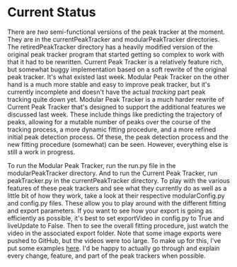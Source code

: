 # Current Status

There are _two_ semi-functional versions of the peak tracker at the moment. They are in the currentPeakTracker and modularPeakTracker directories. The retiredPeakTracker directory has a heavily modified version of the original peak tracker program that started getting so complex to work with that it had to be rewritten. Current Peak Tracker is a relatively feature rich, but somewhat buggy implementation based on a soft rewrite of the original peak tracker. It's what existed last week. Modular Peak Tracker on the other hand is a much more stable and easy to improve peak tracker, but it's currently incomplete and doesn't have the actual _tracking_ part peak tracking quite down yet. Modular Peak Tracker is a much harder rewrite of Current Peak Tracker that's designed to support the additional features we discussed last week. These include things like predicting the trajectory of peaks, allowing for a mutable number of peaks over the course of the tracking process, a more dynamic fitting procedure, and a more refined initial peak detection process. Of these, the peak detection process and the new fitting procedure (somewhat) can be seen. However, everything else is still a work in progress.

To run the Modular Peak Tracker, run the run.py file in the modularPeakTracker directory. And to run the Current Peak Tracker, run peakTracker.py in the currentPeakTracker directory. To play with the various features of these peak trackers and see what they currently do as well as a little bit of how they work, take a look at their respective modularConfig.py and config.py files. These allow you to play around with the different fitting and export parameters. If you want to see how your export is going as efficiently as possible, it's best to set exportVideo in config.py to True and liveUpdate to False. Then to see the overall fitting procedure, just watch the video in the associated export folder. Note that some image exports were pushed to GitHub, but the videos were too large. To make up for this, I've put some examples [here](https://drive.google.com/drive/folders/1C34p0-KxnbEElmJnfpiugvBKtVknyCEA?usp=sharing). I'd be happy to actually go through and explain every change, feature, and part of the peak trackers when possible.
